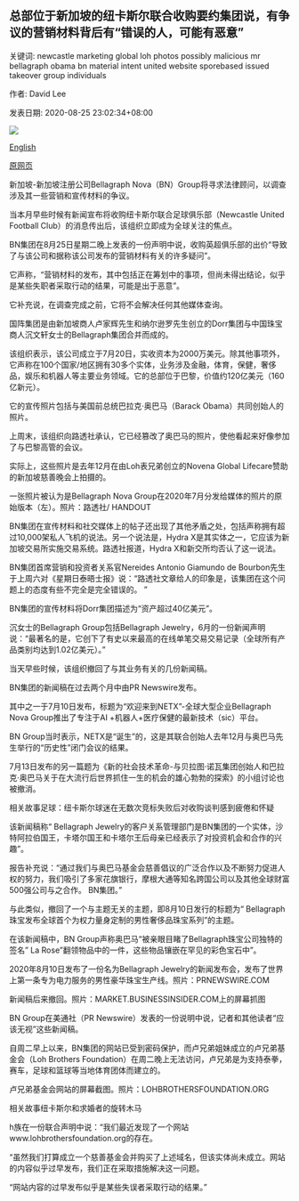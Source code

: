 ## 总部位于新加坡的纽卡斯尔联合收购要约集团说，有争议的营销材料背后有“错误的人，可能有恶意”

关键词: newcastle marketing global loh photos possibly malicious mr bellagraph obama bn material intent united website sporebased issued takeover group individuals

作者: David Lee

发表日期: 2020-08-25 23:02:34+08:00

![](https://www.straitstimes.com/sites/default/files/styles/x_large/public/articles/2020/08/25/hzobama0825_0.jpg?itok=yLjkSK26)

[English](S%27pore-based%20group%20in%20Newcastle%20United%20takeover%20bid%20says%20%27errant%20individuals%2C%20possibly%20with%20malicious%20intent%27%20behind%20controversial%20marketing%20material.md)

[原网页](https://www.straitstimes.com/singapore/spore-based-group-in-newcastle-united-takeover-bid-says-errant-individuals-possibly-with)

新加坡-新加坡注册公司Bellagraph Nova（BN）Group将寻求法律顾问，以调查涉及其一些营销和宣传材料的争议。

当本月早些时候有新闻宣布将收购纽卡斯尔联合足球俱乐部（Newcastle United Football Club）的消息传出后，该组织立即成为全球关注的焦点。

BN集团在8月25日星期二晚上发表的一份声明中说，收购英超俱乐部的出价“导致了与该公司和据称该公司发布的营销材料有关的许多疑问”。

它声称，“营销材料的发布，其中包括正在筹划中的事项，但尚未得出结论，似乎是某些失职者采取行动的结果，可能是出于恶意”。

它补充说，在调查完成之前，它将不会解决任何其他媒体查询。

国阵集团是由新加坡商人卢家辉先生和纳尔逊罗先生创立的Dorr集团与中国珠宝商人沉文轩女士的Bellagraph集团合并而成的。

该组织表示，该公司成立于7月20日，实收资本为2000万美元。除其他事项外，它声称在100个国家/地区拥有30多个实体，业务涉及金融，体育，保健，奢侈品，娱乐和机器人等主要业务领域。它的总部位于巴黎，价值约120亿美元（160亿新元）。

它的宣传照片包括与美国前总统巴拉克·奥巴马（Barack Obama）共同创始人的照片。

上周末，该组织向路透社承认，它已经篡改了奥巴马的照片，使他看起来好像参加了与巴黎高管的会议。

实际上，这些照片是去年12月在由Loh表兄弟创立的Novena Global Lifecare赞助的新加坡慈善晚会上拍摄的。



一张照片被认为是Bellagraph Nova Group在2020年7月分发给媒体的照片的原始版本（左）。照片：路透社/ HANDOUT



BN集团在宣传材料和社交媒体上的帖子还出现了其他矛盾之处，包括声称拥有超过10,000架私人飞机的说法。另一个说法是，Hydra X是其实体之一，它应该为新加坡交易所实施交易系统。路透社报道，Hydra X和新交所均否认了这一说法。

BN集团首席营销和投资者关系官Nereides Antonio Giamundo de Bourbon先生于上周六对《星期日泰晤士报》说：“路透社文章给人的印象是，该集团在这个问题上的态度有些不完全是完全错误的。 ”

BN集团的宣传材料将Dorr集团描述为“资产超过40亿美元”。

沉女士的Bellagraph Group包括Bellagraph Jewelry，6月的一份新闻声明说：“最著名的是，它创下了有史以来最高的在线单笔交易交易记录（全球所有产品类别均达到1.02亿美元）。”

当天早些时候，该组织撤回了与其业务有关的几份新闻稿。

BN集团的新闻稿在过去两个月中由PR Newswire发布。

其中之一于7月10日发布，标题为“欢迎来到NETX”-全球大型企业Bellagraph Nova Group推出了专注于AI +机器人+医疗保健的最新技术（sic）平台。

BN Group当时表示，NETX是“诞生”的，这是其联合创始人去年12月与奥巴马先生举行的“历史性”闭门会议的结果。

7月13日发布的另一篇题为《新的社会技术革命-与贝拉图·诺瓦集团创始人和巴拉克·奥巴马关于在大流行后世界抓住一生的机会的雄心勃勃的探索》的小组讨论也被撤消。

相关故事足球：纽卡斯尔球迷在无数次竞标失败后对收购谈判感到疲倦和怀疑

该新闻稿称“ Bellagraph Jewelry的客户关系管理部门是BN集团的一个实体，沙特阿拉伯国王，卡塔尔国王和卡塔尔王后母亲已经表示了对投资机会和合作的兴趣”。

报告补充说：“通过我们与奥巴马基金会慈善倡议的广泛合作以及不断努力促进人权的努力，我们吸引了多家花旗银行，摩根大通等知名跨国公司以及其他全球财富500强公司与之合作。 BN集团。”

与此类似，撤回了一个与主题无关的主题，即8月10日发行的标题为“ Bellagraph珠宝发布全球首个为权力量身定制的男性奢侈品珠宝系列”的主题。

在该新闻稿中，BN Group声称奥巴马“被亲眼目睹了Bellagraph珠宝公司独特的签名” La Rose”翻领物品中的一件，这些物品镶嵌在罕见的彩色宝石中”。



2020年8月10日发布了一份名为Bellagraph Jewelry的新闻发布会，发布了世界上第一条专为电力服务的男性豪华珠宝生产线。照片：PRNEWSWIRE.COM





新闻稿后来撤回。照片：MARKET.BUSINESSINSIDER.COM上的屏幕抓图



BN Group在美通社（PR Newswire）发表的一份说明中说，记者和其他读者“应该无视”这些新闻稿。

自周二早上以来，BN集团的网站已受到密码保护，而卢兄弟姐妹成立的卢兄弟基金会（Loh Brothers Foundation）在周二晚上无法访问，卢兄弟是为支持泰拳，赛车，足球和篮球等当地体育团体而建立的。



卢兄弟基金会网站的屏幕截图。照片：LOHBROTHERSFOUNDATION.ORG



相关故事纽卡斯尔和求婚者的旋转木马

h族在一份联合声明中说：“我们最近发现了一个网站www.lohbrothersfoundation.org的存在。

“虽然我们打算成立一个慈善基金会并购买了上述域名，但该实体尚未成立。网站的内容似乎过早发布，我们正在采取措施解决这一问题。

“网站内容的过早发布似乎是某些失误者采取行动的结果。”